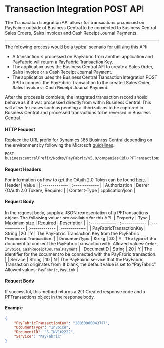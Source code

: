 Transaction Integration POST API
============

The Transaction Integration API allows for transactions processed on PayFabric outside of Business Central to be connected to Business Central Sales Orders, Sales Invoices and Cash Receipt Journal Payments.

---------
The following process would be a typical scenario for utilizing this API:

- A transaction is processed on PayFabric from another application and PayFabric will return a PayFabric Transaction Key. 
- The application uses the Business Central API to create a Sales Order, Sales Invoice or a Cash Receipt Journal Payment. 
- The application uses the Business Central Transaction Integration POST API to connect the PayFabric Transaction to the created Sales Order, Sales Invoice or Cash Receipt Journal Payment. 

After the process is complete, the integrated transaction record should behave as if it was processed directly from within Business Central. This will allow for cases such as pending authorizations to be captured in Business Central and processed transactions to be reversed in Business Central.

#### HTTP Request
Replace the URL prefix for Dynamics 365 Business Central depending on the environment by following the Microsoft [guidelines](https://learn.microsoft.com/en-us/dynamics365/business-central/dev-itpro/api-reference/v2.0/).
```
POST businesscentralPrefix/Nodus/PayFabric/v5.0/companies(id)/PFTransactions
```

#### Request Headers
For information on how to get the OAuth 2.0 Token can be found [here](https://learn.microsoft.com/en-us/dynamics365/business-central/dev-itpro/administration/automation-apis-using-s2s-authentication). 
| Header | Value |
| :------------- | :------------- | 
| Authorization | Bearer {OAuth 2.0 Token}, Required |
| Content-Type | application/json |

#### Request Body
In the request body, supply a JSON representation of a PFTransactions object. The following values are available for this API. 
| Property | Type | Maximum size | Required | Description |
| :------------- | :------------- |  :------------- |  :------------- |  :------------- | 
| PayFabricTransactionKey | String | 20 | Y | The PayFabric Transaction Key from the PayFabric Processed Transaction. |
| DocumentType | String | 30 | Y | The type of the document to connect the PayFabric transaction with. Allowed values: `Order`,	`Invoice`,	`CashReceiptJournalPayment` |
| DocumentID | String | 20 | Y | The identifier for the document to be connected with the PayFabric transaction. |
| Service | String | 10 | N | The PayFabric service that the PayFabric Transaction originates from. If blank, the default value is set to “PayFabric”. Allowed values: `PayFabric`, `PayLink` |

#### Request Body
If successful, this method returns a 201 Created response code and a PFTransactions object in the response body.

#### Example

```json
{
	"PayFabricTransactionKey": "20030900043767",
	"DocumentType": "Invoice",
	"DocumentID": "S-INV102222",
	"Service": "PayFabric"
}
```

